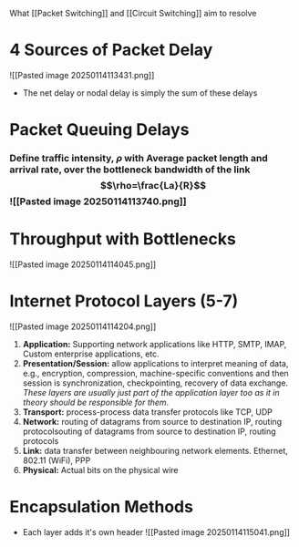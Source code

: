 What [[Packet Switching]] and [[Circuit Switching]] aim to resolve
# 4 Sources of Packet Delay
![[Pasted image 20250114113431.png]]
- The net delay or nodal delay is simply the sum of these delays

# Packet Queuing Delays
### Define traffic intensity, $\rho$ with Average packet length and arrival rate, over the bottleneck bandwidth of the link$$\rho=\frac{La}{R}$$![[Pasted image 20250114113740.png]]
# Throughput with Bottlenecks
![[Pasted image 20250114114045.png]]

# Internet Protocol Layers (5-7)
![[Pasted image 20250114114204.png]]
1. **Application:** Supporting network applications like HTTP, SMTP, IMAP, Custom enterprise applications, etc.
2. **Presentation/Session:** allow applications to interpret meaning of data, e.g., encryption, compression, machine-specific conventions and then session is synchronization, checkpointing, recovery of data exchange. *These layers are usually just part of the application layer too as it in theory should be responsible for them.*
3. **Transport:** process-process data transfer protocols like TCP, UDP
4. **Network:** routing of datagrams from source to destination IP, routing protocolsouting of datagrams from source to destination IP, routing protocols
5. **Link:** data transfer between neighbouring network elements. Ethernet, 802.11 (WiFi), PPP
6. **Physical:** Actual bits on the physical wire

# Encapsulation Methods
- Each layer adds it's own header
![[Pasted image 20250114115041.png]]
